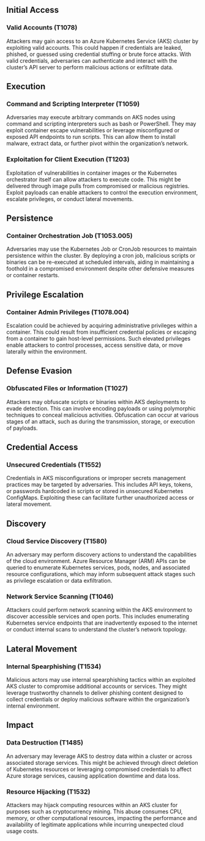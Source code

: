 ## Initial Access

### Valid Accounts (T1078)
Attackers may gain access to an Azure Kubernetes Service (AKS) cluster by exploiting valid accounts. This could happen if credentials are leaked, phished, or guessed using credential stuffing or brute force attacks. With valid credentials, adversaries can authenticate and interact with the cluster’s API server to perform malicious actions or exfiltrate data.

## Execution

### Command and Scripting Interpreter (T1059)
Adversaries may execute arbitrary commands on AKS nodes using command and scripting interpreters such as bash or PowerShell. They may exploit container escape vulnerabilities or leverage misconfigured or exposed API endpoints to run scripts. This can allow them to install malware, extract data, or further pivot within the organization’s network.

### Exploitation for Client Execution (T1203)
Exploitation of vulnerabilities in container images or the Kubernetes orchestrator itself can allow attackers to execute code. This might be delivered through image pulls from compromised or malicious registries. Exploit payloads can enable attackers to control the execution environment, escalate privileges, or conduct lateral movements.

## Persistence

### Container Orchestration Job (T1053.005)
Adversaries may use the Kubernetes Job or CronJob resources to maintain persistence within the cluster. By deploying a cron job, malicious scripts or binaries can be re-executed at scheduled intervals, aiding in maintaining a foothold in a compromised environment despite other defensive measures or container restarts.

## Privilege Escalation

### Container Admin Privileges (T1078.004)
Escalation could be achieved by acquiring administrative privileges within a container. This could result from insufficient credential policies or escaping from a container to gain host-level permissions. Such elevated privileges enable attackers to control processes, access sensitive data, or move laterally within the environment.

## Defense Evasion

### Obfuscated Files or Information (T1027)
Attackers may obfuscate scripts or binaries within AKS deployments to evade detection. This can involve encoding payloads or using polymorphic techniques to conceal malicious activities. Obfuscation can occur at various stages of an attack, such as during the transmission, storage, or execution of payloads.

## Credential Access

### Unsecured Credentials (T1552)
Credentials in AKS misconfigurations or improper secrets management practices may be targeted by adversaries. This includes API keys, tokens, or passwords hardcoded in scripts or stored in unsecured Kubernetes ConfigMaps. Exploiting these can facilitate further unauthorized access or lateral movement.

## Discovery

### Cloud Service Discovery (T1580)
An adversary may perform discovery actions to understand the capabilities of the cloud environment. Azure Resource Manager (ARM) APIs can be queried to enumerate Kubernetes services, pods, nodes, and associated resource configurations, which may inform subsequent attack stages such as privilege escalation or data exfiltration.

### Network Service Scanning (T1046)
Attackers could perform network scanning within the AKS environment to discover accessible services and open ports. This includes enumerating Kubernetes service endpoints that are inadvertently exposed to the internet or conduct internal scans to understand the cluster’s network topology.

## Lateral Movement

### Internal Spearphishing (T1534)
Malicious actors may use internal spearphishing tactics within an exploited AKS cluster to compromise additional accounts or services. They might leverage trustworthy channels to deliver phishing content designed to collect credentials or deploy malicious software within the organization’s internal environment.

## Impact

### Data Destruction (T1485)
An adversary may leverage AKS to destroy data within a cluster or across associated storage services. This might be achieved through direct deletion of Kubernetes resources or leveraging compromised credentials to affect Azure storage services, causing application downtime and data loss.

### Resource Hijacking (T1532)
Attackers may hijack computing resources within an AKS cluster for purposes such as cryptocurrency mining. This abuse consumes CPU, memory, or other computational resources, impacting the performance and availability of legitimate applications while incurring unexpected cloud usage costs.
